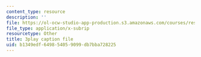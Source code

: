 ```yaml
---
content_type: resource
description: ''
file: https://ol-ocw-studio-app-production.s3.amazonaws.com/courses/res-18-009-learn-differential-equations-up-close-with-gilbert-strang-and-cleve-moler-fall-2015/b1349edf649854059099db7bba728225_n9H-6TQIEJc.vtt
file_type: application/x-subrip
resourcetype: Other
title: 3play caption file
uid: b1349edf-6498-5405-9099-db7bba728225
---
```

